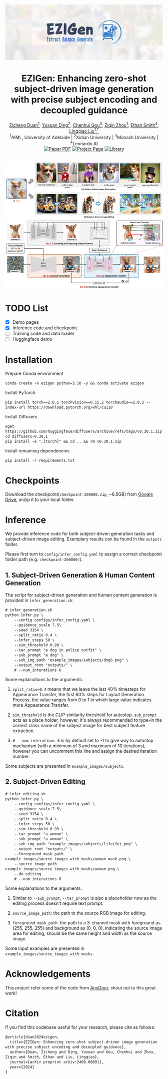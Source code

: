 
![dataset](misc/EZIGen.png)
<div align="center">
<h1>EZIGen: Enhancing zero-shot subject-driven image generation with precise subject encoding and decoupled guidance</h1>
<div>
    <a href='https://zichengduan.github.io' target='_blank'>Zicheng Duan<sup>1</sup></a>;
    <a href='https://scholar.google.com/citations?user=uOii3uEAAAAJ&hl=zh-CN' target='_blank'>Yuxuan Ding<sup>2</sup></a>;
    <a href='https://scholar.google.com/citations?hl=zh-CN&user=tlhShPsAAAAJ' target='_blank'>Chenhui Gou<sup>3</sup></a>;
    <a href='https://www.linkedin.com/in/ziqin-zhou-6408051b0/?originalSubdomain=au' target='_blank'>Ziqin Zhou<sup>1</sup></a>;
    <a href='https://www.ethansmith2000.com/' target='_blank'>Ethan Smith<sup>4</sup></a>;
    <a href='https://scholar.google.com/citations?hl=en&user=Y2xu62UAAAAJ&view_op=list_works&sortby=pubdate' target='_blank'>Lingqiao Liu<sup>1,*</sup></a>
</div>
<sup>1</sup>AIML, University of Adelaide |
<sup>2</sup>Xidian University |
<sup>3</sup>Monash University |
<sup>4</sup>Leonardo.AI 
<br>
        <a href="https://arxiv.org/abs/2409.08091"><img src='https://img.shields.io/badge/arxiv-EZIGen-red
        ' alt='Paper PDF'></a>
        <a href='https://zichengduan.github.io/pages/EZIGen/index.html'><img src='https://img.shields.io/badge/Project_Page-EZIGen-green
        ' alt='Project Page'></a>
        <a href='https://github.com/huggingface/diffusers'><img src='https://img.shields.io/badge/Library-Diffusers-blue
        ' alt='Library'></a>
        <br>
</div>
<br>

![dataset](misc/first4.jpg)
![dataset](misc/main4.jpg)


# TODO List
- [x] Demo pages
- [x] Inference code and checkpoint
- [ ] Training code and data loader
- [ ] Huggingface demo

# Installation
Prepare Conda environment
```
conda create -n ezigen python=3.10 -y && conda activate ezigen
```

Install PyTorch
```
pip install torch==2.0.1 torchvision==0.15.2 torchaudio==2.0.2 --index-url https://download.pytorch.org/whl/cu118
```

Install Diffusers
```
wget https://github.com/huggingface/diffusers/archive/refs/tags/v0.30.1.zip
cd diffusers-0.30.1
pip install -e ".[torch]" && cd .. && rm v0.30.1.zip
```

Install remaining dependencies
```
pip install -r requirements.txt
```
# Checkpoints
Download the checkpoint(`checkpoint-200000.zip`, ~6.5GB) from [Google Drive](https://drive.google.com/file/d/1IEymR4Mk44SsL1eqAbgHXe5LBYL7ud81/view?usp=sharing), unzip it to your local folder.

# Inference
We provide inference code for both subject-driven generation tasks and subject-driven image editing. Exemplary results can be found in the `outputs` folder.

Please first turn to `config/infer_config.yaml` to assign a correct checkpoint folder path (e.g. `checkpoint-200000/`).
## 1. Subject-Driven Generation & Human Content Generation
The script for subject-driven generation and human content generation is provided in `infer_generation.sh`:
```
# infer_generation.sh
python infer.py \
    --config configs/infer_config.yaml \
    --guidance_scale 7.5\
    --seed 3154 \
    --split_ratio 0.4 \
    --infer_steps 50 \
    --sim_threshold 0.99 \
    --tar_prompt "a dog in police outfit" \
    --sub_prompt "a dog" \
    --sub_img_path "example_images/subjects/dog6.png" \
    --output_root "outputs/" \
    # --num_interations 6
```
Some explainations to the arguments:
1. `split_ratio=0.4` means that we leave the last 40% timesteps for Appearance Transfer, the first 60% steps for Layout Generation Process. the value ranges from 0 to 1 in which large value indicates more Appearance Transfer.

2. `sim_threshold` is the CLIP similarity threshold for autostop. `sub_prompt` acts as a place holder, however, it's always recommended to type-in the correct class name of the subject image for best subject feature extraction. 

3. `# --num_interations 6` is by default set to -1 to give way to autostop machanism (with a minimum of 3 and maximum of 10 iterations), however you can uncomment this line and assign the desired iteration number.

Some subjects are presented in `example_images/subjects`.

## 2. Subject-Driven Editing
```
# infer_editing.sh
python infer.py \
    --config configs/infer_config.yaml \
    --guidance_scale 7.5\
    --seed 3154 \
    --split_ratio 0.4 \
    --infer_steps 50 \
    --sim_threshold 0.99 \
    --tar_prompt "a woman" \
    --sub_prompt "a woman" \
    --sub_img_path "example_images/subjects/lifeifei.png" \
    --output_root "outputs/" \
    --foreground_mask_path example_images/source_images_with_masks/woman_mask.png \
    --source_image_path example_images/source_images_with_masks/woman.png \
    --do_editing
    # --num_interations 6
```
Some explanations to the arguments:
1. Similar to `--sub_prompt`, `--tar_prompt` is also a placeholder now as the editing process doesn't require text prompt.

2. `source_image_path`: the path to the source RGB image for editing.

3. `foreground_mask_path`: the path to a 3-channel mask with foreground as (255, 255, 255) and background as (0, 0, 0), indicating the source image area for editing, should be the same height and width as the source image.

Some input examples are presented in `example_images/source_images_with_masks`.

# Acknowledgements
This project refer some of the code from [AnyDoor](https://github.com/ali-vilab/AnyDoor), shout out to this great work!

#  Citation
If you find this codebase useful for your research, please cite as follows:
```
@article{duan2024ezigen,
  title={EZIGen: Enhancing zero-shot subject-driven image generation with precise subject encoding and decoupled guidance},
  author={Duan, Zicheng and Ding, Yuxuan and Gou, Chenhui and Zhou, Ziqin and Smith, Ethan and Liu, Lingqiao},
  journal={arXiv preprint arXiv:2409.08091},
  year={2024}
}
```

